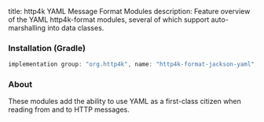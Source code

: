 title: http4k YAML Message Format Modules
description: Feature overview of the YAML http4k-format modules, several of which support auto-marshalling into data classes.

### Installation (Gradle)

```groovy
implementation group: "org.http4k", name: "http4k-format-jackson-yaml", version: "4.3.4.0"
```

### About
These modules add the ability to use YAML as a first-class citizen when reading from and to HTTP messages. 

[http4k]: https://http4k.org
